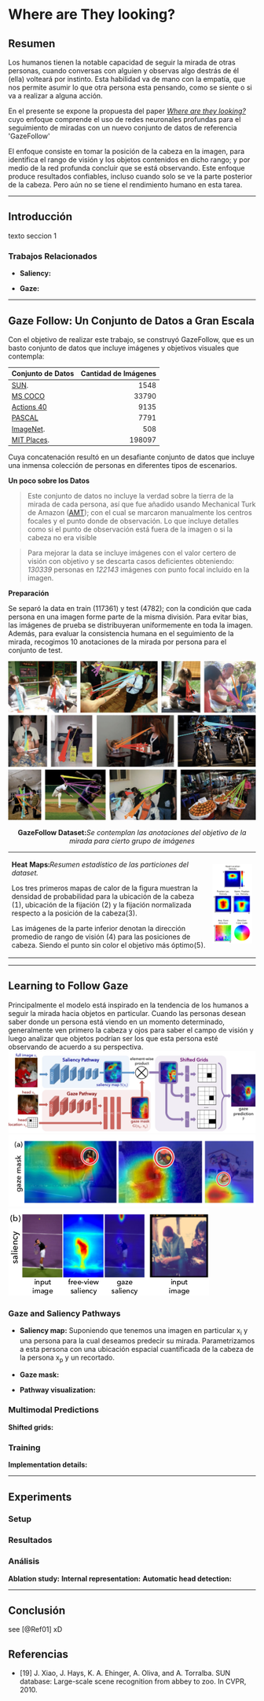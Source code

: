 # Where are They looking?

## Resumen
Los humanos tienen la notable capacidad de seguir la mirada de otras personas, cuando conversas con alguien y observas algo destrás de él (ella) volteará por instinto.
Esta habilidad va de mano con la empatía, que nos permite asumir lo que otra persona esta pensando, como se siente o si va a realizar a alguna acción.

En el presente se expone la propuesta del paper
_[Where are they looking?](http://gazefollow.csail.mit.edu/)_ cuyo enfoque comprende el uso de redes neuronales profundas para el seguimiento de miradas con un nuevo conjunto de datos de referencia 'GazeFollow'


El enfoque consiste en tomar la posición de la cabeza en la imagen, para identifica el rango de visión y los objetos contenidos en dicho rango; y por medio de la red profunda concluir que se está observando. Este enfoque produce resultados confiables, incluso cuando solo se ve la parte posterior de la cabeza. Pero aún no se tiene el rendimiento humano en esta tarea.

---------------------------------------------

## Introducción ##
texto seccion 1

### Trabajos Relacionados
- __Saliency:__

- __Gaze:__

---------------------------------------------

## Gaze Follow: Un Conjunto de Datos a Gran Escala
Con el objetivo de realizar este trabajo, se construyó GazeFollow, que es un basto conjunto de datos que incluye imágenes y objetivos visuales que contempla:
<center>

  Conjunto de Datos| Cantidad de Imágenes
  :--------- | --------:
  [SUN][1]. | 1548
  [MS COCO][2] | 33790
  [Actions 40][3] | 9135
  [PASCAL][4] | 7791
  [ImageNet][5]. | 508
  [MIT Places][6]. | 198097
</center>

[1]: (https://groups.csail.mit.edu/vision/SUN/)
[2]: (http://cocodataset.org/#home).
[3]: (http://vision.stanford.edu/Datasets/40actions.html).
[4]: (http://host.robots.ox.ac.uk/pascal/VOC/databases.html).
[5]: (http://www.image-net.org/)
[6]: (http://places.csail.mit.edu/)

Cuya concatenación resultó en un desafiante conjunto de datos que incluye una inmensa colección de personas en diferentes tipos de escenarios.

__Un poco sobre los Datos__
> Este conjunto de datos no incluye la verdad sobre la tierra de la mirada de cada persona, así que fue añadido usando Mechanical Turk de Amazon ([AMT](https://www.mturk.com/mturk/welcome)); con el cual se marcaron manualmente los centros focales y el punto donde de observación. Lo que incluye detalles como si el punto de observación está fuera de la imagen o si la cabeza no era visible

> Para mejorar la data se incluye imágenes con el valor certero de visión con objetivo y se descarta casos deficientes obteniendo: _130339_ personas en _122143_ imágenes con punto focal incluido en la imagen.

__Preparación__

Se separó la data en train (117361) y test (4782); con la condición que cada persona en una imagen forme parte de la misma división.
Para evitar bias, las imágenes de prueba se distribuyeran uniformemente en toda la imagen.
Además, para evaluar la consistencia humana en el seguimiento de la mirada, recogimos 10 anotaciones de la mirada por persona para el conjunto de test.

<center>
  <img src="imagenes/fig2.1.png">
  <p><b>GazeFollow Dataset:</b><i>Se contemplan las anotaciones del objetivo de la mirada para cierto grupo de imágenes</i></p>
</center>

<table>
  <tr>
    <td>
      <p><b>Heat Maps:</b><i>Resumen estadístico de las particiones del dataset.</i></p>
      <p>Los tres primeros mapas de calor de la figura muestran la densidad de probabilidad  para la ubicación de la cabeza (1), ubicación de la fijación (2) y la fijación normalizada respecto a la posición de la cabeza(3).</p>
      <p>Las imágenes de la parte inferior denotan la dirección promedio de rango de visión (4) para las posiciones de cabeza. Siendo el punto sin color el objetivo más óptimo(5).</p>
    </td>
    <td>
        <img src="imagenes/fig2.2.png">
    </td>
  </tr>
</table>



---------------------------------------------

## Learning to Follow Gaze
Principalmente el modelo está inspirado en la tendencia de los humanos a seguir la mirada hacia objetos en particular. Cuando las personas desean saber donde un persona está viendo en un momento determinado, generalmente ven primero la cabeza y ojos para saber el campo de visión y luego analizar que objetos podrían ser los que esta persona esté observando de acuerdo a su perspectiva.
![seccion3](imagenes/fig3.png "Arquitectura de Red")
![seccion3](imagenes/fig3.1.png "Visualizacion de Vias")
![seccion3](imagenes/fig3.2.png "Visualizacion de Vias")
### Gaze and Saliency Pathways
- __Saliency map:__
Suponiendo que tenemos una imagen en particular x<sub>i</sub> y una persona para la cual deseamos predecir su mirada. Parametrizamos a esta persona con una ubicación espacial cuantificada de la cabeza de la persona x<sub>p</sub> y un recortado. 
- __Gaze mask:__

- __Pathway visualization:__
### Multimodal Predictions
__Shifted grids:__
### Training
__Implementation details:__

---------------------------------------------

## Experiments
### Setup
### Resultados
### Análisis
__Ablation study:__
__Internal representation:__
__Automatic head detection:__

---------------------------------------------

## Conclusión
 see [@Ref01] xD


## Referencias
- [19] J. Xiao, J. Hays, K. A. Ehinger, A. Oliva, and A. Torralba. SUN database: Large-scale scene recognition from abbey to zoo. In CVPR, 2010.
